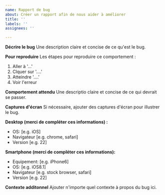 ```yaml
---
name: Rapport de bug
about: Créer un rapport afin de nous aider à améliorer
title: ''
labels: ''
assignees: ''

---
```


**Décrire le bug**
Une description claire et concise de ce qu'est le bug.

**Pour reproduire**
Les étapes pour reproduire ce comportement :
1. Aller à  '...'
2. Clquer sur '....'
3. Atteindre '....'
4. Voir l'erreur

**Comportement attendu**
Une descriptio claire et concise de ce qui devrait se passer.

**Captures d'écran**
Si nécessaire, ajouter des captures d'écran pour illustrer le bug.

**Desktop (merci de compléter ces informations) :**
 - OS: [e.g. iOS]
 - Navigateur [e.g. chrome, safari]
 - Version [e.g. 22]

**Smartphone (merci de compléter ces informations):**
 - Equipement: [e.g. iPhone6]
 - OS: [e.g. iOS8.1]
 - Navigateur [e.g. stock browser, safari]
 - Version [e.g. 22]

**Contexte additonnel**
Ajouter n'importe quel contexte à propos du bug ici.

